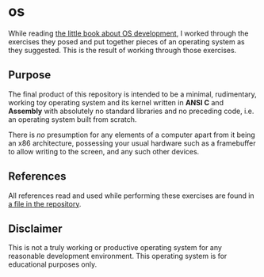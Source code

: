 # os

While reading [the little book about OS development](https://littleosbook.github.io/), I worked through the exercises they posed and put together pieces of an operating system as they suggested. This is the result of working through those exercises.

## Purpose

The final product of this repository is intended to be a minimal, rudimentary, working toy operating system and its kernel written in **ANSI C** and **Assembly** with absolutely no standard libraries and no preceding code, i.e. an operating system built from scratch.

There is *no* presumption for any elements of a computer apart from it being an x86 architecture, possessing your usual hardware such as a framebuffer to allow writing to the screen, and any such other devices.

## References

All references read and used while performing these exercises are found in [a file in the repository](refs.txt).

## Disclaimer

This is not a truly working or productive operating system for any reasonable development environment. This operating system is for educational purposes only.

